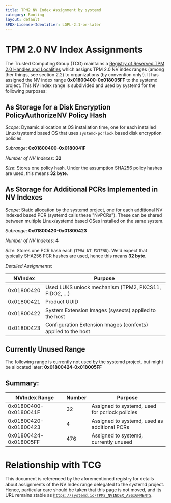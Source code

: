 ```yaml
---
title: TPM2 NV Index Assignment by systemd
category: Booting
layout: default
SPDX-License-Identifier: LGPL-2.1-or-later
---
```


# TPM 2.0 NV Index Assignments

The Trusted Computing Group (TCG) maintains a [Registry of Reserved TPM 2.0
Handles and Localities](https://trustedcomputinggroup.org/resource/registry/)
which assigns TPM 2.0 NV index ranges (among ther things, see section 2.2) to
organizations (by convention only!). It has assigned the NV index range
**0x01800400-0x018005FF** to the systemd project. This NV index range is subdivided
and used by systemd for the following purposes:

## As Storage for a Disk Encryption PolicyAuthorizeNV Policy Hash

*Scope*: Dynamic allocation at OS installation time, one for each installed
Linux/systemd based OS that uses `systemd-pcrlock` based disk encryption policies.

*Subrange*: **0x01800400-0x0180041F**

*Number of NV Indexes*: **32**

*Size*: Stores one policy hash. Under the assumption SHA256 policy hashes are
used, this means **32 byte**.

## As Storage for Additional PCRs Implemented in NV Indexes

*Scope*: Static allocation by the systemd project, one for each additional NV
Indexed based PCR (systemd calls these "NvPCRs"). These can be shared between
multiple Linux/systemd based OSes installed on the same system.

*Subrange*: **0x01800420-0x01800423**

*Number of NV Indexes*: **4**

*Size*: Stores one PCR hash each (`TPMA_NT_EXTEND`). We'd expect that typically
SHA256 PCR hashes are used, hence this means **32 byte**.

*Detailed Assignments*:

|    NVIndex | Purpose                                                       |
|------------|---------------------------------------------------------------|
| 0x01800420 | Used LUKS unlock mechanism (TPM2, PKCS11, FIDO2, …)           |
| 0x01800421 | Product UUID                                                  |
| 0x01800422 | System Extension Images (sysexts) applied to the host         |
| 0x01800423 | Configuration Extension Images (confexts) applied to the host |

## Currently Unused Range

The following range is currently not used by the systemd project, but might be
allocated later: **0x01800424-0x018005FF**

## Summary:

|         NVIndex Range | Number | Purpose                                        |
|-----------------------|--------|------------------------------------------------|
| 0x01800400-0x0180041F | 32     | Assigned to systemd, used for pcrlock policies |
| 0x01800420-0x01800423 | 4      | Assigned to systemd, used as additional PCRs   |
| 0x01800424-0x018005FF | 476    | Assigned to systemd, currently unused          |

# Relationship with TCG

This document is referenced by the aforementioned registry for details about
assignments of the NV Index range delegated to the systemd project. Hence,
particular care should be taken that this page is not moved, and its URL
remains stable as
[`https://systemd.io/TPM2_NVINDEX_ASSIGNMENTS`](https://systemd.io/TPM2_NVINDEX_ASSIGNMENTS).
